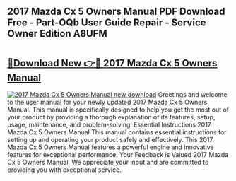 ## 2017 Mazda Cx 5 Owners Manual PDF Download Free - Part-OQb User Guide Repair - Service Owner Edition A8UFM

# <h2><a href="http://bc39077.oget.top/?id=2017+Mazda+Cx+5+Owners+Manual">🔗Download New 👉🔴 2017 Mazda Cx 5 Owners Manual</a></h2>

[![2017 Mazda Cx 5 Owners Manual new download](https://i.imgur.com/5g1atiW.png)](http://bc39077.oget.top/?id=2017+Mazda+Cx+5+Owners+Manual)
Greetings and welcome to the user manual for your newly updated 2017 Mazda Cx 5 Owners Manual. This manual is specifically designed to help you get the most out of your product by providing a thorough explanation of its features, setup, usage, maintenance, and problem-solving. Essential Instructions 2017 Mazda Cx 5 Owners Manual This manual contains essential instructions for setting up and operating your product safely and effectively. This 2017 Mazda Cx 5 Owners Manual features a powerful engine and innovative features for exceptional performance. Your Feedback is Valued 2017 Mazda Cx 5 Owners Manual. We appreciate your input and are committed to providing you with exceptional service.
